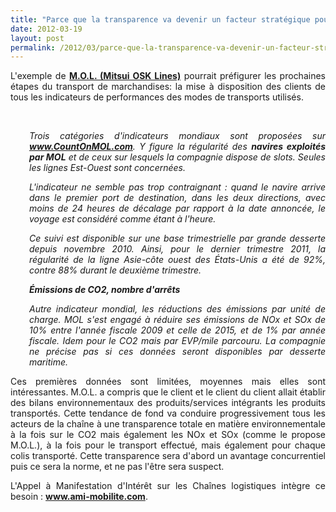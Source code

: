 ```yaml
---
title: "Parce que la transparence va devenir un facteur stratégique pour les entreprises du transport"
date: 2012-03-19
layout: post
permalink: /2012/03/parce-que-la-transparence-va-devenir-un-facteur-strategique-pour-les-entreprises-du-transport.html
---
```


<p style="text-align: justify">L'exemple de <a href="http://www.wk-transport-logistique.fr/actualites/actualites_detail.php?action=detail&val=51224&label_donnee=Lignes+conteneuris%26eacute;es%26nbsp;:+MOL+fournit+aux+chargeurs+des+indicateurs+de+performance&utm_source=twitterfeed&utm_medium=twitter" target="_blank"><strong>M.O.L. (Mitsui OSK Lines)</strong></a> pourrait préfigurer les prochaines étapes du transport de marchandises: la mise à disposition des clients de tous les indicateurs de performances des modes de transports utilisés. </p>  <!--more-->  <em> </em> <p style="text-align: justify;padding-left: 30px"><em>Trois catégories d'indicateurs mondiaux sont proposées sur <strong><a href="http://www.countonmol.com/" target="_blank">www.CountOnMOL.com</a></strong>. Y figure la régularité des <strong>navires exploités par MOL</strong> et de ceux sur lesquels la compagnie dispose de slots. Seules les lignes Est-Ouest sont concernées.</em><br /><em><strong></strong></em></p> <p style="text-align: justify;padding-left: 30px"><em>L'indicateur ne semble pas trop contraignant : quand le navire arrive  dans le premier port de destination, dans les deux directions, avec  moins de 24 heures de décalage par rapport à la date annoncée, le voyage  est considéré comme étant à l'heure.</em></p> <p style="text-align: justify;padding-left: 30px"><em>Ce suivi est disponible sur une base trimestrielle par grande  desserte depuis novembre 2010. Ainsi, pour le dernier trimestre 2011, la  régularité de la ligne Asie-côte ouest des États-Unis a été de 92%,  contre 88% durant le deuxième trimestre.</em></p> <p style="text-align: justify;padding-left: 30px"><em><strong>Émissions de CO2, nombre d'arrêts</strong></em></p> <p style="text-align: justify;padding-left: 30px"><em>Autre indicateur mondial, les réductions des émissions par unité de  charge. MOL s'est engagé à réduire ses émissions de NOx et SOx de 10%  entre l'année fiscale 2009 et celle de 2015, et de 1% par année fiscale.  Idem pour le CO2 mais par EVP/mile parcouru. La compagnie ne précise  pas si ces données seront disponibles par desserte maritime.</em></p> <p style="text-align: justify">Ces premières données sont limitées, moyennes mais elles sont intéressantes. M.O.L. a compris que le client et le client du client allait établir des bilans environnementaux des produits/services intégrants les produits transportés. Cette tendance de fond va conduire progressivement tous les acteurs de la chaîne à une transparence totale en matière environnementale à la fois sur le CO2 mais également les NOx et SOx (comme le propose M.O.L.), à la fois pour le transport effectué, mais également pour chaque colis transporté. Cette transparence sera d'abord un avantage concurrentiel puis ce sera la norme, et ne pas l'être sera suspect.</p> <p style="text-align: justify">L'Appel à Manifestation d'Intérêt sur les Chaînes logistiques intègre ce besoin : <a href="http://www.ami-mobilite.com" target="_blank"><strong>www.ami-mobilite.com</strong></a>.</p> <p style="text-align: justify"> </p>
